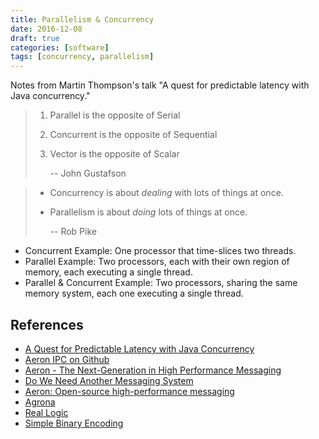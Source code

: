 ```yaml
---
title: Parallelism & Concurrency
date: 2016-12-08
draft: true
categories: [software]
tags: [concurrency, parallelism]
---
```


Notes from Martin Thompson's talk "A quest for predictable latency with Java concurrency."
<!--more-->

> 1. Parallel is the opposite of Serial
> 1. Concurrent is the opposite of Sequential
> 1. Vector is the opposite of Scalar
>
>     -- John Gustafson

> - Concurrency is about *dealing* with lots of things at once.
> - Parallelism is about *doing* lots of things at once.
>
>     -- Rob Pike

- Concurrent Example: One processor that time-slices two threads.
- Parallel Example: Two processors, each with their own region of memory, each
  executing a single thread.
- Parallel & Concurrent Example: Two processors, sharing the same memory
  system, each one executing a single thread.

## References

- [A Quest for Predictable Latency with Java Concurrency](https://vimeo.com/181814264)
- [Aeron IPC on Github](https://github.com/real-logic/Aeron)
- [Aeron - The Next-Generation in High Performance Messaging](https://www.infoq.com/presentations/aeron)
- [Do We Need Another Messaging System](http://highscalability.com/blog/2014/11/17/aeron-do-we-really-need-another-messaging-system.html)
- [Aeron: Open-source high-performance messaging](https://www.youtube.com/watch?v=tM4YskS94b0)
- [Agrona](https://github.com/real-logic/Agrona)
- [Real Logic](http://real-logic.github.io/)
- [Simple Binary Encoding](http://real-logic.github.io/simple-binary-encoding/)
